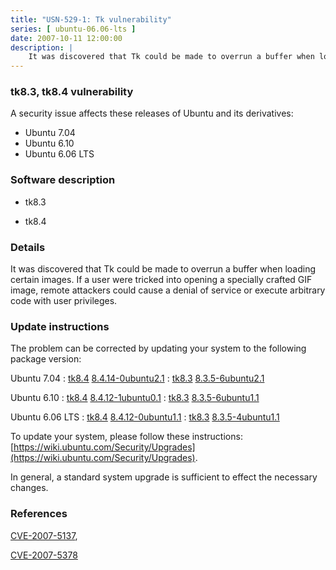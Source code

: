 ```yaml
---
title: "USN-529-1: Tk vulnerability"
series: [ ubuntu-06.06-lts ]
date: 2007-10-11 12:00:00
description: |
    It was discovered that Tk could be made to overrun a buffer when loading certain images. If a user were tricked into opening a specially crafted GIF image, remote attackers could cause a denial of service or execute arbitrary code with user privileges. 
--- 
```

 
### tk8.3, tk8.4 vulnerability

A security issue affects these releases of Ubuntu and its derivatives:

* Ubuntu 7.04
* Ubuntu 6.10
* Ubuntu 6.06 LTS

### Software description

* tk8.3 

* tk8.4 

### Details

It was discovered that Tk could be made to overrun a buffer when loading certain images. If a user were tricked into opening a specially crafted GIF image, remote attackers could cause a denial of service or execute arbitrary code with user privileges. 

### Update instructions

The problem can be corrected by updating your system to the following package version:

Ubuntu 7.04
 : [tk8.4](https://launchpad.net/ubuntu/+source/tk8.4) <span> [8.4.14-0ubuntu2.1](https://launchpad.net/ubuntu/+source/tk8.4/8.4.14-0ubuntu2.1) </span> 
 : [tk8.3](https://launchpad.net/ubuntu/+source/tk8.3) <span> [8.3.5-6ubuntu2.1](https://launchpad.net/ubuntu/+source/tk8.3/8.3.5-6ubuntu2.1) </span> 

Ubuntu 6.10
 : [tk8.4](https://launchpad.net/ubuntu/+source/tk8.4) <span> [8.4.12-1ubuntu0.1](https://launchpad.net/ubuntu/+source/tk8.4/8.4.12-1ubuntu0.1) </span> 
 : [tk8.3](https://launchpad.net/ubuntu/+source/tk8.3) <span> [8.3.5-6ubuntu1.1](https://launchpad.net/ubuntu/+source/tk8.3/8.3.5-6ubuntu1.1) </span> 

Ubuntu 6.06 LTS
 : [tk8.4](https://launchpad.net/ubuntu/+source/tk8.4) <span> [8.4.12-0ubuntu1.1](https://launchpad.net/ubuntu/+source/tk8.4/8.4.12-0ubuntu1.1) </span> 
 : [tk8.3](https://launchpad.net/ubuntu/+source/tk8.3) <span> [8.3.5-4ubuntu1.1](https://launchpad.net/ubuntu/+source/tk8.3/8.3.5-4ubuntu1.1) </span> 

To update your system, please follow these instructions: [https://wiki.ubuntu.com/Security/Upgrades](https://wiki.ubuntu.com/Security/Upgrades).

In general, a standard system upgrade is sufficient to effect the necessary changes. 

### References

 [CVE-2007-5137](http://people.ubuntu.com/~ubuntu-security/cve/CVE-2007-5137), 

 [CVE-2007-5378](http://people.ubuntu.com/~ubuntu-security/cve/CVE-2007-5378)
 
